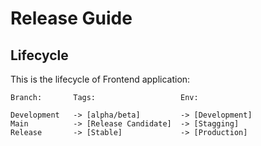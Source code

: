 # Release Guide

## Lifecycle

This is the lifecycle of Frontend application:

```
Branch:       Tags:                   Env:

Development   -> [alpha/beta]         -> [Development]
Main          -> [Release Candidate]  -> [Stagging]
Release       -> [Stable]             -> [Production]
```
